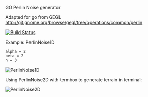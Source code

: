 GO Perlin Noise generator

Adapted for go from GEGL http://git.gnome.org/browse/gegl/tree/operations/common/perlin

[![Build Status](https://travis-ci.org/aquilax/go-perlin.png?branch=master)](https://travis-ci.org/aquilax/go-perlin)

Example: PerlinNoise1D

    alpha = 2
    beta = 2
    n = 3

![PerlinNoise1D](http://i.imgur.com/Kplg5.png)

Using PerlinNoise2D with termbox to generate terrain in terminal:

![PerlinNoise2D](http://i.imgur.com/vPi3n.png)
